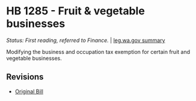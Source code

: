 # HB 1285 - Fruit & vegetable businesses
*Status: First reading, referred to Finance.* | [leg.wa.gov summary](https://app.leg.wa.gov/billsummary?BillNumber=1285&Year=2021)

Modifying the business and occupation tax exemption for certain fruit and vegetable businesses.

## Revisions
* [Original Bill](1/)